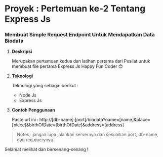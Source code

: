 # Proyek : Pertemuan ke-2 Tentang Express Js

### Membuat Simple Request Endpoint Untuk Mendapatkan Data Biodata

1. **Deskripsi**

   Merupakan pertemuan kedua dan latihan pertama dari Pesilat untuk membuat file pertama Express Js
   Happy Fun Coder 😊

2. **Teknologi**

   Teknologi yang sebagai berikut :

   - Node Js
   - Express Js

3. **Contoh Penggunaan**

   Paste url ini : http://[db-name]:[port]/biodata?name=[name]&place=[place]&birthOfDate=[birthOfDate]&address=[address]

> Notes : jangan lupa jalankan servernya dan sesuaikan port, db-name, dan req.querynya

Selamat melihat dan bersenang-senang !
